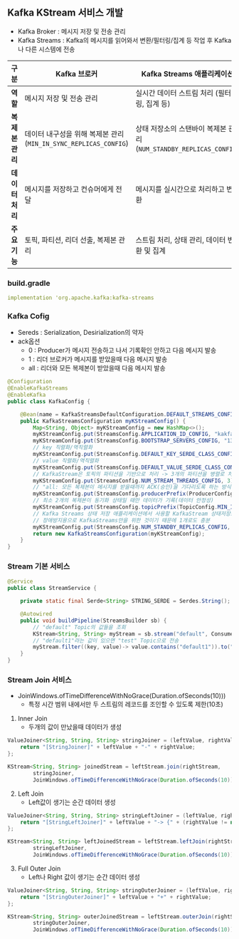 ## Kafka KStream 서비스 개발
- Kafka Broker : 메시지 저장 및 전송 관리
- Kafka Streams : Kafka의 메시지를 읽어와서 변환/필터링/집계 등 작업 후 Kafka나 다른 시스템에 전송 

| **구분**              | **Kafka 브로커**                                | **Kafka Streams 애플리케이션**                       |
|-----------------------|-------------------------------------------------|------------------------------------------------------|
| **역할**              | 메시지 저장 및 전송 관리                         | 실시간 데이터 스트림 처리 (필터링, 집계 등)            |
| **복제본 관리**       | 데이터 내구성을 위해 복제본 관리 (`MIN_IN_SYNC_REPLICAS_CONFIG`) | 상태 저장소의 스탠바이 복제본 관리 (`NUM_STANDBY_REPLICAS_CONFIG`) |
| **데이터 처리**       | 메시지를 저장하고 컨슈머에게 전달                | 메시지를 실시간으로 처리하고 변환                    |
| **주요 기능**         | 토픽, 파티션, 리더 선출, 복제본 관리              | 스트림 처리, 상태 관리, 데이터 변환 및 집계           |


### build.gradle
```yaml
implementation 'org.apache.kafka:kafka-streams
```

### Kafka Cofig
- Sereds : Serialization, Desirialization의 약자
- ack옵션
  - 0 : Producer가 메시지 전송하고 나서 기록확인 안하고 다음 메시지 발송
  - 1 : 리더 브로커가 메시지를 받았을때 다음 메시지 발송
  - all : 리더와 모든 복제본이 받았을때 다음 메시지 발송
```java
@Configuration
@EnableKafkaStreams
@EnableKafka
public class KafkaConfig {

    @Bean(name = KafkaStreamsDefaultConfiguration.DEFAULT_STREAMS_CONFIG_BEAN_NAME)
    public KafkaStreamsConfiguration myKStreamConfig() {
        Map<String, Object> myKStreamConfig = new HashMap<>();
        myKStreamConfig.put(StreamsConfig.APPLICATION_ID_CONFIG, "kakfa-stream");
        myKStreamConfig.put(StreamsConfig.BOOTSTRAP_SERVERS_CONFIG, "13.125.205.11:9092, 3.36.63.75:9092, 54.180.1.108:9092");
        // key 직렬화/역직렬화
        myKStreamConfig.put(StreamsConfig.DEFAULT_KEY_SERDE_CLASS_CONFIG, Serdes.String().getClass().getName());
        // value 직렬화/역직렬화
        myKStreamConfig.put(StreamsConfig.DEFAULT_VALUE_SERDE_CLASS_CONFIG, Serdes.String().getClass().getName());
        // KafkaStream은 토픽의 파티션을 기반으로 처리 -> 3개의 파티션을 병렬로 처리
        myKStreamConfig.put(StreamsConfig.NUM_STREAM_THREADS_CONFIG, 3);
        // "all: 모든 복제본이 메시지를 받을때까지 ACK(승인)을 기다리도록 하는 방식
        myKStreamConfig.put(StreamsConfig.producerPrefix(ProducerConfig.ACKS_CONFIG), "all");
        // 최소 2개의 복제본이 동기화 상태일 때만 데이터가 기록(데이터 안정성)
        myKStreamConfig.put(StreamsConfig.topicPrefix(TopicConfig.MIN_IN_SYNC_REPLICAS_CONFIG), 2);
        // Kafka Streams 상태 저장 애플리케이션에서 사용할 KafkaStream 상태저장소 복제본을 1개 유지
        // 장애방지용으로 KafkaStreams만을 위한 것이기 때문에 1개로도 충분
        myKStreamConfig.put(StreamsConfig.NUM_STANDBY_REPLICAS_CONFIG, 1);
        return new KafkaStreamsConfiguration(myKStreamConfig);
    }
}
```

### Stream 기본 서비스
```java
@Service
public class StreamService {

    private static final Serde<String> STRING_SERDE = Serdes.String();

    @Autowired
    public void buildPipeline(StreamsBuilder sb) {
        // "default" Topic의 값들을 조회
        KStream<String, String> myStream = sb.stream("default", Consumed.with(STRING_SERDE, STRING_SERDE));
        // "default1"라는 값이 있으면 "test" Topic으로 전송
        myStream.filter((key, value)-> value.contains("default1")).to("test");
    }
}
```

### Stream Join 서비스
- JoinWindows.ofTimeDifferenceWithNoGrace(Duration.ofSeconds(10))) 
  - 특정 시간 범위 내에서만 두 스트림의 레코드를 조인할 수 있도록 제한(10초)
1. Inner Join
   - 두개의 값이 만났을때 데이터가 생성
```java
ValueJoiner<String, String, String> stringJoiner = (leftValue, rightValue) -> {
    return "[StringJoiner]" + leftValue + "-" + rightValue;
};

KStream<String, String> joinedStream = leftStream.join(rightStream,
        stringJoiner,
        JoinWindows.ofTimeDifferenceWithNoGrace(Duration.ofSeconds(10)));
```
2. Left Join
   - Left값이 생기는 순간 데이터 생성
```java
ValueJoiner<String, String, String> stringLeftJoiner = (leftValue, rightValue) -> {
    return "[StringLeftJoiner]" + leftValue + "-> {" + (rightValue != null ? rightValue : "null") + "}";
};

KStream<String, String> leftJoinedStream = leftStream.leftJoin(rightStream,
        stringLeftJoiner,
        JoinWindows.ofTimeDifferenceWithNoGrace(Duration.ofSeconds(10))); 
```

3. Full Outer Join
   - Left나 Right 값이 생기는 순간 데이터 생성
```java
ValueJoiner<String, String, String> stringOuterJoiner = (leftValue, rightValue) -> {
    return "[StringOuterJoiner]" + leftValue + "+" + rightValue;
};

KStream<String, String> outerJoinedStream = leftStream.outerJoin(rightStream,
        stringOuterJoiner,
        JoinWindows.ofTimeDifferenceWithNoGrace(Duration.ofSeconds(10))); 
```
